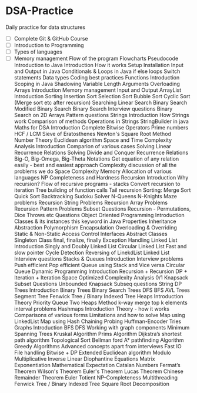 # DSA-Practice
Daily practice for data structures

 - [ ] Complete Git & GitHub Course
 - [ ] Introduction to Programming
 - [ ] Types of languages
 - [ ] Memory management
 Flow of the program
 Flowcharts
 Pseudocode
 Introduction to Java
 Introduction
 How it works
 Setup Installation
 Input and Output in Java
 Conditionals & Loops in Java
 if else
 loops
 Switch statements
 Data types
 Coding best practices
 Functions
 Introduction
 Scoping in Java
 Shadowing
 Variable Length Arguments
 Overloading
 Arrays
 Introduction
 Memory management
 Input and Output
 ArrayList Introduction
 Sorting
 Insertion Sort
 Selection Sort
 Bubble Sort
 Cyclic Sort (Merge sort etc after recursion)
 Searching
 Linear Search
 Binary Search
 Modified Binary Search
 Binary Search Interview questions
 Binary Search on 2D Arrays
 Pattern questions
 Strings
 Introduction
 How Strings work
 Comparison of methods
 Operations in Strings
 StringBuilder in java
 Maths for DSA
 Introduction
 Complete Bitwise Operators
 Prime numbers
 HCF / LCM
 Sieve of Eratosthenes
 Newton's Square Root Method
 Number Theory
 Euclidean algorithm
 Space and Time Complexity Analysis
 Introduction
 Comparion of various cases
 Solving Linear Recurrence Relations
 Solving Divide and Conquer Recurrence Relations
 Big-O, Big-Omega, Big-Theta Notations
 Get equation of any relation easily - best and easiest approach
 Complexity discussion of all the problems we do
 Space Complexity
 Memory Allocation of various languages
 NP Completeness and Hardness
 Recursion
 Introduction
 Why recursion?
 Flow of recursive programs - stacks
 Convert recursion to iteration
 Tree building of function calls
 Tail recursion
 Sorting:
 Merge Sort
 Quick Sort
 Backtracking
 Sudoku Solver
 N-Queens
 N-Knights
 Maze problems
 Recursion String Problems
 Recursion Array Problems
 Recursion Pattern Problems
 Subset Questions
 Recursion - Permutations, Dice Throws etc Questions
 Object Oriented Programming
 Introduction
 Classes & its instances
 this keyword in Java
 Properties
 Inheritance
 Abstraction
 Polymorphism
 Encapsulation
 Overloading & Overriding
 Static & Non-Static
 Access Control
 Interfaces
 Abstract Classes
 Singleton Class
 final, finalize, finally
 Exception Handling
 Linked List
 Introduction
 Singly and Doubly Linked List
 Circular Linked List
 Fast and slow pointer
 Cycle Detection
 Reversing of LinekdList
 Linked List Interview questions
 Stacks & Queues
 Introduction
 Interview problems
 Push efficient
 Pop efficient
 Queue using Stack and Vice versa
 Circular Queue
 Dynamic Programming
 Introduction
 Recursion + Recursion DP + Iteration + Iteration Space Optimized
 Complexity Analysis
 0/1 Knapsack
 Subset Questions
 Unbounded Knapsack
 Subseq questions
 String DP
 Trees
 Introduction
 Binary Trees
 Binary Search Trees
 DFS
 BFS
 AVL Trees
 Segment Tree
 Fenwick Tree / Binary Indexed Tree
 Heaps
 Introduction
 Theory
 Priority Queue
 Two Heaps Method
 k-way merge
 top k elements
 interval problems
 Hashmaps
 Introduction
 Theory - how it works
 Comparisons of various forms
 Limitations and how to solve
 Map using LinkedList
 Map using Hash
 Chaining
 Probing
 Huffman-Encoder
 Tries
 Graphs
 Introduction
 BFS
 DFS
 Working with graph components
 Minimum Spanning Trees
 Kruskal Algorithm
 Prims Algorithm
 Dijkstra’s shortest path algorithm
 Topological Sort
 Bellman ford
 A* pathfinding Algorithm
 Greedy Algorithms
Advanced concepts apart from interviews
 Fast IO
 File handling
 Bitwise + DP
 Extended Euclidean algorithm
 Modulo Multiplicative Inverse
 Linear Diophantine Equations
 Matrix Exponentiation
 Mathematical Expectation
 Catalan Numbers
 Fermat’s Theorem
 Wilson's Theorem
 Euler's Theorem
 Lucas Theorem
 Chinese Remainder Theorem
 Euler Totient
 NP-Completeness
 Multithreading
 Fenwick Tree / Binary Indexed Tree
 Square Root Decomposition
